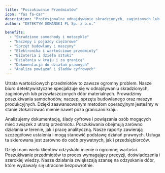 ```yaml
---
title: "Poszukiwanie Przedmiotów"
icon: "fas fa-car"
description: "Profesjonalne odnajdywanie skradzionych, zaginionych lub przywłaszczonych dóbr materialnych. Poszukiwania samochodów, naczep, sprzętu budowlanego, maszyn i wartościowych przedmiotów w kraju i za granicą."
author: "DETEKTYW DOMAŃSKI PL Sp. z o.o."

benefits:
  - "Skradzione samochody i motocykle"
  - "Naczepy i pojazdy ciężarowe"
  - "Sprzęt budowlany i maszyny"
  - "Elektronika i wartościowe przedmioty"
  - "Biżuteria i dzieła sztuki"
  - "Działania w kraju i za granicą"
  - "Dokumentacja do działań prawnych"
  - "Analiza powiązań i śladów cyfrowych"
---
```


Utrata wartościowych przedmiotów to zawsze ogromny problem. Nasze biuro detektywistyczne specjalizuje się w odnajdywaniu skradzionych, zaginionych lub przywłaszczonych dóbr materialnych. Prowadzimy poszukiwania samochodów, naczep, sprzętu budowlanego oraz maszyn produkcyjnych. Dzięki zaawansowanym metodom operacyjnym jesteśmy w stanie zlokalizować mienie nawet poza granicami kraju.

Analizujemy dokumentację, ślady cyfrowe i powiązania osób mogących mieć związek z utratą przedmiotu. Poszukiwania obejmują zarówno działania w terenie, jak i pracę analityczną. Nasze raporty zawierają szczegółowe ustalenia i mogą stanowić podstawę działań prawnych. Usługa ta skierowana jest zarówno do osób prywatnych, jak i przedsiębiorców.

Dzięki nam wielu klientów odzyskało mienie o ogromnej wartości. Poszukiwanie przedmiotów to proces wymagający precyzji, doświadczenia i szerokiej wiedzy. Nasze działania zwiększają szansę na odzyskanie dóbr, które wydawały się utracone bezpowrotnie.
